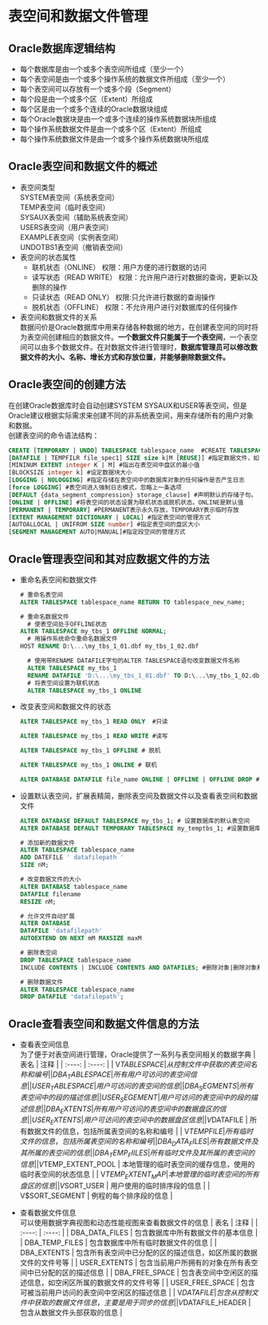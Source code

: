 <!--
 * @Author: Rooter
 * @Date: 2021-12-20 20:03:46
 * @LastEditors: Rooter
-->
# 表空间和数据文件管理

## Oracle数据库逻辑结构
- 每个数据库是由一个或多个表空间所组成（至少一个）
- 每个表空间是由一个或多个操作系统的数据文件所组成（至少一个）
- 每个表空间可以存放有一个或多个段（Segment）
- 每个段是由一个或多个区（Extent）所组成
- 每个区是由一个或多个连续的Oracle数据块组成
- 每个Oracle数据块是由一个或多个连续的操作系统数据块所组成
- 每个操作系统数据文件是由一个或多个区（Extent）所组成
- 每个操作系统数据文件是由一个或多个操作系统数据块所组成
## Oracle表空间和数据文件的概述
- 表空间类型<br>
  SYSTEM表空间（系统表空间）<br>
  TEMP表空间（临时表空间）<br>
  SYSAUX表空间（辅助系统表空间）<br>
  USERS表空间（用户表空间）<br>
  EXAMPLE表空间（实例表空间）<br>
  UNDOTBS1表空间（撤销表空间）<br>
- 表空间的状态属性<br>
  - 联机状态（ONLINE） 权限：用户方便的进行数据的访问
  - 读写状态（READ WRITE） 权限：允许用户进行对数据的查询，更新以及删除的操作
  - 只读状态（READ ONLY） 权限:只允许进行数据的查询操作
  - 脱机状态（OFFLINE） 权限：不允许用户进行对数据库的任何操作
- 表空间和数据文件的关系<br>
  数据问价是Oracle数据库中用来存储各种数据的地方，在创建表空间的同时将为表空间创建相应的数据文件。**一个数据文件只能属于一个表空间**，一个表空间可以由多个数据文件。在对数据文件进行管理时，**数据库管理员可以修改数据文件的大小、名称、增长方式和存放位置，并能够删除数据文件。**
## Oracle表空间的创建方法
在创建Oracle数据库时会自动创建SYSTEM SYSAUX和USER等表空间，但是Oracle建议根据实际需求来创建不同的非系统表空间，用来存储所有的用户对象和数据。<br>
创建表空间的命令语法结构：
```sql
CREATE [TEMPORARY | UNDO] TABLESPACE tablespace_name  #CREATE TABLESPACE my_tbs_3
[DATAFILE | TEMPFILR file_spec1] SIZE size k|M [REUSE]] #指定数据文件，如果要创建的表空间的数据文件在指定的路径中已经存在，可以使用REUSE关键字将其删除并重新创建该数据库文件
[MININUM EXTENT integer K | M] #指出在表空间中盘区的最小值
[BLOCKSIZE integer k] #设定数据块大小
[LOGGING | NOLOGGING] #指定存储在表空间中的数据库对象的任何操作是否产生日志
[force LOGGING] #表空间进入强制日志模式，忽略上一条选项
[DEFAULT {data_segment_compression} storage_clause] #声明默认的存储子句。
[ONLINE | OFFLINE] #将表空间的状态设置为联机状态或脱机状态。ONLINE是默认值
[PERMANENT | TEMPORARY] #PERMANENT表示永久存放，TEMPORARY表示临时存放
[EXTENT MANAGEMENT DICTIONARY | LOCAL] #指定表空间的管理方式
[AUTOALLOCAL | UNIFROM SIZE number] #指定表空间的盘区大小
[SEGMENT MANAGEMENT AUTO|MANUAL]#指定段空间的管理方式
```
## Oracle管理表空间和其对应数据文件的方法
- 重命名表空间和数据文件
    ```sql
    # 重命名表空间
    ALTER TABLESPACE tablespace_name RETURN TO tablespace_new_name;

    # 重命名数据文件
      # 使表空间处于OFFLINE状态
    ALTER TABLESPACE my_tbs_1 OFFLINE NORMAL;
      # 用操作系统命令重命名数据文件
    HOST RENAME D:\...\my_tbs_1_01.dbf my_tbs_1_02.dbf

      # 使用带RENAME DATAFILE字句的ALTER TABLESPACE语句改变数据文件名称
      ALTER TABLESPACE my_tbs_1
      RENAME DATAFILE 'D:\...\my_tbs_1_01.dbf' TO D:\...\my_tbs_1_02.dbf
      # 将表空间设置为联机状态
      ALTER TABLESPACE my_tbs_1 ONLINE
    ```
- 改变表空间和数据文件的状态
    ```sql
    ALTER TABLESPACE my_tbs_1 READ ONLY  #只读

    ALTER TABLESPACE my_tbs_1 READ WRITE #读写

    ALTER TABLESPACE my_tbs_1 OFFLINE # 脱机

    ALTER TABLESPACE my_tbs_1 ONLINE # 联机

    ALTER DATABASE DATAFILE file_name ONLINE | OFFLINE | OFFLINE DROP # 改变数据文件的可用性
    ```
- 设置默认表空间，扩展表精简，删除表空间及数据文件以及查看表空间和数据文件
  ```sql
  ALTER DATABASE DEFAULT TABLESPACE my_tbs_1; # 设置数据库的默认表空间
  ALTER DATABASE DEFAULT TEMPORARY TABLESPACE my_temptbs_1; #设置数据库的默认临时表空间

  # 添加新的数据文件
  ALTER TABLESPACE tablespace_name
  ADD DATEFILE ' datafilepath '
  SIZE nM;
  
  # 改变数据文件的大小
  ALTER DATABASE tablespace_name
  DATAFILE filename
  RESIZE nM;

  # 允许文件自动扩展
  ALTER DATABASE
  DATAFILE 'datafilepath'
  AUTOEXTEND ON NEXT mM MAXSIZE maxM

  # 删除表空间
  DROP TABLESPACE tablespace_name
  INCLUDE CONTENTS | INCLUDE CONTENTS AND DATAFILES; #删除对象|删除对象和数据文件

  # 删除数据文件
  ALTER TABLESPACE tablespace_name
  DROP DATAFILE 'datafilepath';
  ```
## Oracle查看表空间和数据文件信息的方法
- 查看表空间信息<br>
  为了便于对表空间进行管理，Oracle提供了一系列与表空间相关的数据字典
  | 表名 | 注释 |
  | :----: | :----: |
  | V$TABLESPACE | 从控制文件中获取的表空间名称和编号|
  | DBA_TABLESPACE | 所有用户可访问的表空间信息 |
  | USER_TABLESPACE | 用户可访问的表空间的信息 |
  | DBA_SEGMENTS | 所有表空间中的段的描述信息 |
  | USER_SEGEMENT | 用户可访问的表空间中的段的描述信息 |
  | DBA_EXTENTS | 所有用户可访问的表空间中的数据盘区的信息 |
  | USER_EXTENTS | 用户可访问的表空间中的数据盘区信息 |
  | V$DATAFILE | 所有数据文件的信息，包括所属表空间的名称和编号 |
  | V$TEMPFILE | 所有临时文件的信息，包括所属表空间的名称和编号 |
  | DBA_DATA_FILES | 所有数据文件及其所属的表空间的信息 |
  | DBA_TEMP_FIILES | 所有临时文件及其所属的表空间的信息 |
  | V$TEMP_EXTENT_POOL | 本地管理的临时表空间的缓存信息，使用的临时表空间的状态信息 |
  | V$TEMP_EXTENT_MAP | 本地管理的临时表空间的所有盘区的信息 |
  | V$SORT_USER | 用户使用的临时排序段的信息 |
  | V$SORT_SEGMENT | 例程的每个排序段的信息 |

- 查看数据文件信息<br>
  可以使用数据字典视图和动态性能视图来查看数据文件的信息
  | 表名 | 注释 |
  | :----: | :----: |
  | DBA_DATA_FILES | 包含数据库中所有数据文件的基本信息 |
  | DBA_TEMP_FILES | 包含数据库中所有临时数据文件的信息 |
  | DBA_EXTENTS | 包含所有表空间中已分配的区的描述信息，如区所属的数据文件的文件号等 |
  | USER_EXTENTS | 包含当前用户所拥有的对象在所有表空间中已分配的区的描述信息 |
  | DBA_FREE_SPACE | 包含表空间中空闲区的描述信息，如空闲区所属的数据文件的文件号等 |
  | USER_FREE_SPACE | 包含可被当前用户访问的表空间中空闲区的描述信息 | 
  | V$DATAFILE | 包含从控制文件中获取的数据文件信息，主要是用于同步的信息 |
  | V$DATAFILE_HEADER | 包含从数据文件头部获取的信息 |
